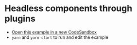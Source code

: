 # Headless components through plugins

- [Open this example in a new CodeSandbox](https://codesandbox.io/s/arybinsuseplugins-3d659)
- `yarn` and `yarn start` to run and edit the example
